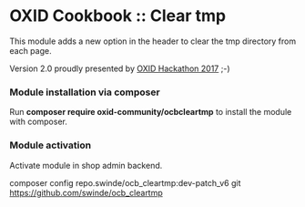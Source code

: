 OXID Cookbook :: Clear tmp
=============================
This module adds a new option in the header to clear the tmp directory from each page.

Version 2.0 proudly presented by [OXID Hackathon 2017](https://openspacer.org/12-oxid-community/185-oxid-hackathon-nuernberg-2017/) ;-)

### Module installation via composer

Run **composer require oxid-community/ocbcleartmp** to install the module with composer.

### Module activation

Activate module in shop admin backend.

composer config repo.swinde/ocb_cleartmp:dev-patch_v6 git https://github.com/swinde/ocb_cleartmp
